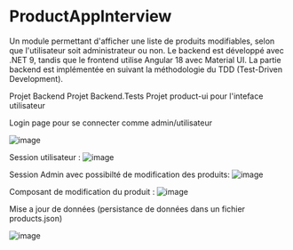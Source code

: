 # ProductAppInterview

Un module permettant d'afficher une liste de produits modifiables, selon que l'utilisateur soit administrateur ou non. Le backend est développé avec .NET 9, tandis que le frontend utilise Angular 18 avec Material UI. La partie backend est implémentée en suivant la méthodologie du TDD (Test-Driven Development).

Projet Backend
Projet Backend.Tests 
Projet product-ui pour l'inteface utilisateur

Login page pour se connecter comme admin/utilisateur

![image](https://github.com/user-attachments/assets/8b3a3744-e77c-4fd3-9559-cf4a6163913e)

Session utilisateur : 
![image](https://github.com/user-attachments/assets/f470de86-a273-4e46-a95c-41783d485297)

Session Admin avec possibilté de modification des produits: 
![image](https://github.com/user-attachments/assets/93d6ea4b-bb26-4301-95be-ec45447fe791)

Composant de modification du produit :
![image](https://github.com/user-attachments/assets/ec386a1a-2347-43e3-bc5c-f8a80c241e72)

 Mise a jour de données (persistance de données dans un fichier products.json)
 
![image](https://github.com/user-attachments/assets/91c2537d-c976-4656-a4ad-42ab9e4594e7)





